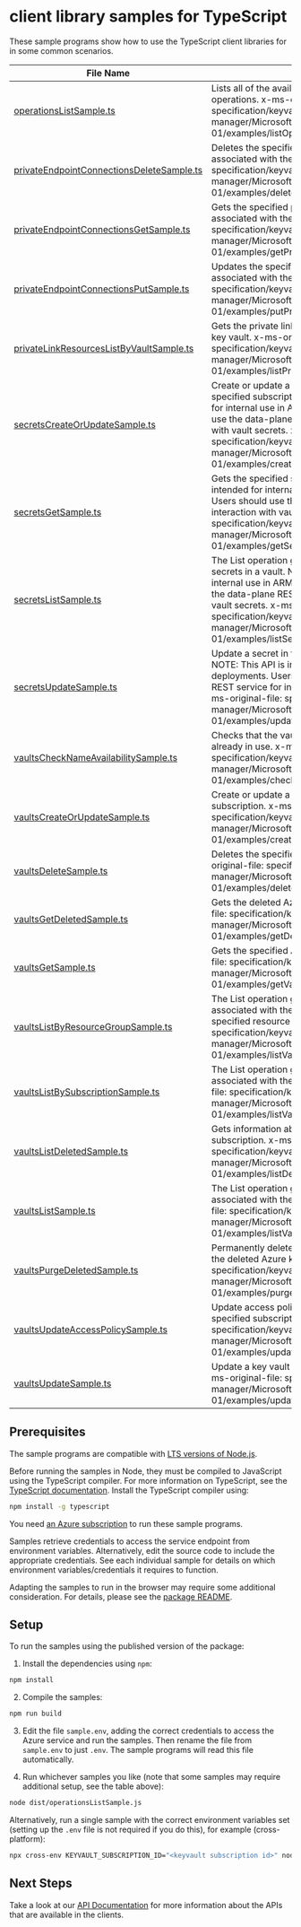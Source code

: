 # client library samples for TypeScript

These sample programs show how to use the TypeScript client libraries for in some common scenarios.

| **File Name**                                                                       | **Description**                                                                                                                                                                                                                                                                                                                                      |
| ----------------------------------------------------------------------------------- | ---------------------------------------------------------------------------------------------------------------------------------------------------------------------------------------------------------------------------------------------------------------------------------------------------------------------------------------------------- |
| [operationsListSample.ts][operationslistsample]                                     | Lists all of the available Key Vault Rest API operations. x-ms-original-file: specification/keyvault/resource-manager/Microsoft.KeyVault/stable/2019-09-01/examples/listOperations.json                                                                                                                                                              |
| [privateEndpointConnectionsDeleteSample.ts][privateendpointconnectionsdeletesample] | Deletes the specified private endpoint connection associated with the key vault. x-ms-original-file: specification/keyvault/resource-manager/Microsoft.KeyVault/stable/2019-09-01/examples/deletePrivateEndpointConnection.json                                                                                                                      |
| [privateEndpointConnectionsGetSample.ts][privateendpointconnectionsgetsample]       | Gets the specified private endpoint connection associated with the key vault. x-ms-original-file: specification/keyvault/resource-manager/Microsoft.KeyVault/stable/2019-09-01/examples/getPrivateEndpointConnection.json                                                                                                                            |
| [privateEndpointConnectionsPutSample.ts][privateendpointconnectionsputsample]       | Updates the specified private endpoint connection associated with the key vault. x-ms-original-file: specification/keyvault/resource-manager/Microsoft.KeyVault/stable/2019-09-01/examples/putPrivateEndpointConnection.json                                                                                                                         |
| [privateLinkResourcesListByVaultSample.ts][privatelinkresourceslistbyvaultsample]   | Gets the private link resources supported for the key vault. x-ms-original-file: specification/keyvault/resource-manager/Microsoft.KeyVault/stable/2019-09-01/examples/listPrivateLinkResources.json                                                                                                                                                 |
| [secretsCreateOrUpdateSample.ts][secretscreateorupdatesample]                       | Create or update a secret in a key vault in the specified subscription. NOTE: This API is intended for internal use in ARM deployments. Users should use the data-plane REST service for interaction with vault secrets. x-ms-original-file: specification/keyvault/resource-manager/Microsoft.KeyVault/stable/2019-09-01/examples/createSecret.json |
| [secretsGetSample.ts][secretsgetsample]                                             | Gets the specified secret. NOTE: This API is intended for internal use in ARM deployments. Users should use the data-plane REST service for interaction with vault secrets. x-ms-original-file: specification/keyvault/resource-manager/Microsoft.KeyVault/stable/2019-09-01/examples/getSecret.json                                                 |
| [secretsListSample.ts][secretslistsample]                                           | The List operation gets information about the secrets in a vault. NOTE: This API is intended for internal use in ARM deployments. Users should use the data-plane REST service for interaction with vault secrets. x-ms-original-file: specification/keyvault/resource-manager/Microsoft.KeyVault/stable/2019-09-01/examples/listSecrets.json        |
| [secretsUpdateSample.ts][secretsupdatesample]                                       | Update a secret in the specified subscription. NOTE: This API is intended for internal use in ARM deployments. Users should use the data-plane REST service for interaction with vault secrets. x-ms-original-file: specification/keyvault/resource-manager/Microsoft.KeyVault/stable/2019-09-01/examples/updateSecret.json                          |
| [vaultsCheckNameAvailabilitySample.ts][vaultschecknameavailabilitysample]           | Checks that the vault name is valid and is not already in use. x-ms-original-file: specification/keyvault/resource-manager/Microsoft.KeyVault/stable/2019-09-01/examples/checkVaultNameAvailability.json                                                                                                                                             |
| [vaultsCreateOrUpdateSample.ts][vaultscreateorupdatesample]                         | Create or update a key vault in the specified subscription. x-ms-original-file: specification/keyvault/resource-manager/Microsoft.KeyVault/stable/2019-09-01/examples/createVault.json                                                                                                                                                               |
| [vaultsDeleteSample.ts][vaultsdeletesample]                                         | Deletes the specified Azure key vault. x-ms-original-file: specification/keyvault/resource-manager/Microsoft.KeyVault/stable/2019-09-01/examples/deleteVault.json                                                                                                                                                                                    |
| [vaultsGetDeletedSample.ts][vaultsgetdeletedsample]                                 | Gets the deleted Azure key vault. x-ms-original-file: specification/keyvault/resource-manager/Microsoft.KeyVault/stable/2019-09-01/examples/getDeletedVault.json                                                                                                                                                                                     |
| [vaultsGetSample.ts][vaultsgetsample]                                               | Gets the specified Azure key vault. x-ms-original-file: specification/keyvault/resource-manager/Microsoft.KeyVault/stable/2019-09-01/examples/getVault.json                                                                                                                                                                                          |
| [vaultsListByResourceGroupSample.ts][vaultslistbyresourcegroupsample]               | The List operation gets information about the vaults associated with the subscription and within the specified resource group. x-ms-original-file: specification/keyvault/resource-manager/Microsoft.KeyVault/stable/2019-09-01/examples/listVaultByResourceGroup.json                                                                               |
| [vaultsListBySubscriptionSample.ts][vaultslistbysubscriptionsample]                 | The List operation gets information about the vaults associated with the subscription. x-ms-original-file: specification/keyvault/resource-manager/Microsoft.KeyVault/stable/2019-09-01/examples/listVaultBySubscription.json                                                                                                                        |
| [vaultsListDeletedSample.ts][vaultslistdeletedsample]                               | Gets information about the deleted vaults in a subscription. x-ms-original-file: specification/keyvault/resource-manager/Microsoft.KeyVault/stable/2019-09-01/examples/listDeletedVaults.json                                                                                                                                                        |
| [vaultsListSample.ts][vaultslistsample]                                             | The List operation gets information about the vaults associated with the subscription. x-ms-original-file: specification/keyvault/resource-manager/Microsoft.KeyVault/stable/2019-09-01/examples/listVault.json                                                                                                                                      |
| [vaultsPurgeDeletedSample.ts][vaultspurgedeletedsample]                             | Permanently deletes the specified vault. aka Purges the deleted Azure key vault. x-ms-original-file: specification/keyvault/resource-manager/Microsoft.KeyVault/stable/2019-09-01/examples/purgeDeletedVault.json                                                                                                                                    |
| [vaultsUpdateAccessPolicySample.ts][vaultsupdateaccesspolicysample]                 | Update access policies in a key vault in the specified subscription. x-ms-original-file: specification/keyvault/resource-manager/Microsoft.KeyVault/stable/2019-09-01/examples/updateAccessPoliciesAdd.json                                                                                                                                          |
| [vaultsUpdateSample.ts][vaultsupdatesample]                                         | Update a key vault in the specified subscription. x-ms-original-file: specification/keyvault/resource-manager/Microsoft.KeyVault/stable/2019-09-01/examples/updateVault.json                                                                                                                                                                         |

## Prerequisites

The sample programs are compatible with [LTS versions of Node.js](https://github.com/nodejs/release#release-schedule).

Before running the samples in Node, they must be compiled to JavaScript using the TypeScript compiler. For more information on TypeScript, see the [TypeScript documentation][typescript]. Install the TypeScript compiler using:

```bash
npm install -g typescript
```

You need [an Azure subscription][freesub] to run these sample programs.

Samples retrieve credentials to access the service endpoint from environment variables. Alternatively, edit the source code to include the appropriate credentials. See each individual sample for details on which environment variables/credentials it requires to function.

Adapting the samples to run in the browser may require some additional consideration. For details, please see the [package README][package].

## Setup

To run the samples using the published version of the package:

1. Install the dependencies using `npm`:

```bash
npm install
```

2. Compile the samples:

```bash
npm run build
```

3. Edit the file `sample.env`, adding the correct credentials to access the Azure service and run the samples. Then rename the file from `sample.env` to just `.env`. The sample programs will read this file automatically.

4. Run whichever samples you like (note that some samples may require additional setup, see the table above):

```bash
node dist/operationsListSample.js
```

Alternatively, run a single sample with the correct environment variables set (setting up the `.env` file is not required if you do this), for example (cross-platform):

```bash
npx cross-env KEYVAULT_SUBSCRIPTION_ID="<keyvault subscription id>" node dist/operationsListSample.js
```

## Next Steps

Take a look at our [API Documentation][apiref] for more information about the APIs that are available in the clients.

[operationslistsample]: https://github.com/Azure/azure-sdk-for-js/blob/main/sdk/keyvault/arm-keyvault-profile-2020-09-01-hybrid/samples/v2/typescript/src/operationsListSample.ts
[privateendpointconnectionsdeletesample]: https://github.com/Azure/azure-sdk-for-js/blob/main/sdk/keyvault/arm-keyvault-profile-2020-09-01-hybrid/samples/v2/typescript/src/privateEndpointConnectionsDeleteSample.ts
[privateendpointconnectionsgetsample]: https://github.com/Azure/azure-sdk-for-js/blob/main/sdk/keyvault/arm-keyvault-profile-2020-09-01-hybrid/samples/v2/typescript/src/privateEndpointConnectionsGetSample.ts
[privateendpointconnectionsputsample]: https://github.com/Azure/azure-sdk-for-js/blob/main/sdk/keyvault/arm-keyvault-profile-2020-09-01-hybrid/samples/v2/typescript/src/privateEndpointConnectionsPutSample.ts
[privatelinkresourceslistbyvaultsample]: https://github.com/Azure/azure-sdk-for-js/blob/main/sdk/keyvault/arm-keyvault-profile-2020-09-01-hybrid/samples/v2/typescript/src/privateLinkResourcesListByVaultSample.ts
[secretscreateorupdatesample]: https://github.com/Azure/azure-sdk-for-js/blob/main/sdk/keyvault/arm-keyvault-profile-2020-09-01-hybrid/samples/v2/typescript/src/secretsCreateOrUpdateSample.ts
[secretsgetsample]: https://github.com/Azure/azure-sdk-for-js/blob/main/sdk/keyvault/arm-keyvault-profile-2020-09-01-hybrid/samples/v2/typescript/src/secretsGetSample.ts
[secretslistsample]: https://github.com/Azure/azure-sdk-for-js/blob/main/sdk/keyvault/arm-keyvault-profile-2020-09-01-hybrid/samples/v2/typescript/src/secretsListSample.ts
[secretsupdatesample]: https://github.com/Azure/azure-sdk-for-js/blob/main/sdk/keyvault/arm-keyvault-profile-2020-09-01-hybrid/samples/v2/typescript/src/secretsUpdateSample.ts
[vaultschecknameavailabilitysample]: https://github.com/Azure/azure-sdk-for-js/blob/main/sdk/keyvault/arm-keyvault-profile-2020-09-01-hybrid/samples/v2/typescript/src/vaultsCheckNameAvailabilitySample.ts
[vaultscreateorupdatesample]: https://github.com/Azure/azure-sdk-for-js/blob/main/sdk/keyvault/arm-keyvault-profile-2020-09-01-hybrid/samples/v2/typescript/src/vaultsCreateOrUpdateSample.ts
[vaultsdeletesample]: https://github.com/Azure/azure-sdk-for-js/blob/main/sdk/keyvault/arm-keyvault-profile-2020-09-01-hybrid/samples/v2/typescript/src/vaultsDeleteSample.ts
[vaultsgetdeletedsample]: https://github.com/Azure/azure-sdk-for-js/blob/main/sdk/keyvault/arm-keyvault-profile-2020-09-01-hybrid/samples/v2/typescript/src/vaultsGetDeletedSample.ts
[vaultsgetsample]: https://github.com/Azure/azure-sdk-for-js/blob/main/sdk/keyvault/arm-keyvault-profile-2020-09-01-hybrid/samples/v2/typescript/src/vaultsGetSample.ts
[vaultslistbyresourcegroupsample]: https://github.com/Azure/azure-sdk-for-js/blob/main/sdk/keyvault/arm-keyvault-profile-2020-09-01-hybrid/samples/v2/typescript/src/vaultsListByResourceGroupSample.ts
[vaultslistbysubscriptionsample]: https://github.com/Azure/azure-sdk-for-js/blob/main/sdk/keyvault/arm-keyvault-profile-2020-09-01-hybrid/samples/v2/typescript/src/vaultsListBySubscriptionSample.ts
[vaultslistdeletedsample]: https://github.com/Azure/azure-sdk-for-js/blob/main/sdk/keyvault/arm-keyvault-profile-2020-09-01-hybrid/samples/v2/typescript/src/vaultsListDeletedSample.ts
[vaultslistsample]: https://github.com/Azure/azure-sdk-for-js/blob/main/sdk/keyvault/arm-keyvault-profile-2020-09-01-hybrid/samples/v2/typescript/src/vaultsListSample.ts
[vaultspurgedeletedsample]: https://github.com/Azure/azure-sdk-for-js/blob/main/sdk/keyvault/arm-keyvault-profile-2020-09-01-hybrid/samples/v2/typescript/src/vaultsPurgeDeletedSample.ts
[vaultsupdateaccesspolicysample]: https://github.com/Azure/azure-sdk-for-js/blob/main/sdk/keyvault/arm-keyvault-profile-2020-09-01-hybrid/samples/v2/typescript/src/vaultsUpdateAccessPolicySample.ts
[vaultsupdatesample]: https://github.com/Azure/azure-sdk-for-js/blob/main/sdk/keyvault/arm-keyvault-profile-2020-09-01-hybrid/samples/v2/typescript/src/vaultsUpdateSample.ts
[apiref]: https://learn.microsoft.com/javascript/api/@azure/arm-keyvault-profile-2020-09-01-hybrid?view=azure-node-preview
[freesub]: https://azure.microsoft.com/free/
[package]: https://github.com/Azure/azure-sdk-for-js/tree/main/sdk/keyvault/arm-keyvault-profile-2020-09-01-hybrid/README.md
[typescript]: https://www.typescriptlang.org/docs/home.html
